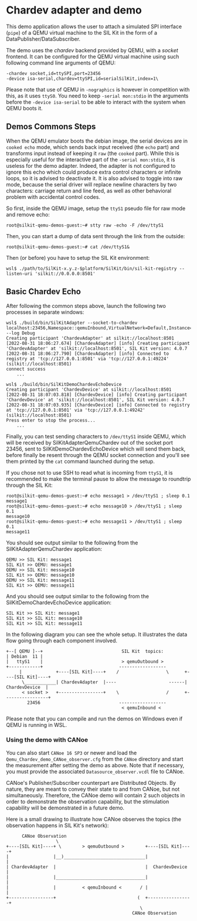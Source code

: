 # Chardev adapter and demo

This demo application allows the user to attach a simulated SPI interface (``pipe``) of a QEMU virtual machine to the
SIL Kit in the form of a DataPublisher/DataSubscriber.

The demo uses the *chardev* backend provided by QEMU, with a *socket* frontend.
It can be configured for the QEMU virtual machine using such following command line arguments of QEMU:

```
-chardev socket,id=ttySPI,port=23456
-device isa-serial,chardev=ttySPI,id=serialSilKit,index=1\
```

Please note that use of QEMU in ``-nographics`` is however in competition with this, as it uses ``ttyS0``. You need to
keep ``-serial mon:stdio`` in the arguments before the ``-device isa-serial`` to be able to interact with the system
when QEMU boots it.

## Demos Commons Steps

When the QEMU emulator boots the debian image, the serial devices are in ``cooked echo`` mode, which sends back input
received (the ``echo`` part) and transforms input instead of keeping it ``raw`` (the ``cooked`` part). While this is
especially useful for the interactive part of the ``-serial mon:stdio``, it is useless for the demo adapter. Indeed,
the adapter is not configured to ignore this echo which could produce extra control characters or infinite loops, so
it is advised to deactivate it. It is also advised to toggle into raw mode, because the serial driver will replace
newline characters by two characters: carriage return and line feed, as well as other behavioral problem with
accidental control codes.

So first, inside the QEMU image, setup the ``ttyS1`` pseudo file for raw mode and remove echo:
```
root@silkit-qemu-demos-guest:~# stty raw -echo -F /dev/ttyS1
```

Then, you can start a dump of data sent through the link from the outside:
```
root@silkit-qemu-demos-guest:~# cat /dev/ttyS1&
```

Then (or before) you have to setup the SIL Kit environment:
```
wsl$ ./path/to/SilKit-x.y.z-$platform/SilKit/bin/sil-kit-registry --listen-uri 'silkit://0.0.0.0:8501'
```

## Basic Chardev Echo
After following the common steps above, launch the following two processes in separate windows:

``` 
wsl$ ./build/bin/SilKitAdapter --socket-to-chardev localhost:23456,Namespace::qemuInbound,VirtualNetwork=Default,Instance=EchoDevice,Namespace::qemuOutbound,VirtualNetwork:Default,Instance:Adapter --log Debug
Creating participant 'ChardevAdapter' at silkit://localhost:8501
[2022-08-31 18:06:27.674] [ChardevAdapter] [info] Creating participant 'ChardevAdapter' at 'silkit://localhost:8501', SIL Kit version: 4.0.7
[2022-08-31 18:06:27.790] [ChardevAdapter] [info] Connected to registry at 'tcp://127.0.0.1:8501' via 'tcp://127.0.0.1:49224' (silkit://localhost:8501)
connect success
    ...

wsl$ ./build/bin/SilKitDemoChardevEchoDevice
Creating participant 'ChardevDevice' at silkit://localhost:8501
[2022-08-31 18:07:03.818] [ChardevDevice] [info] Creating participant 'ChardevDevice' at 'silkit://localhost:8501', SIL Kit version: 4.0.7
[2022-08-31 18:07:03.935] [ChardevDevice] [info] Connected to registry at 'tcp://127.0.0.1:8501' via 'tcp://127.0.0.1:49242' (silkit://localhost:8501)
Press enter to stop the process...
    ...
```

Finally, you can test sending characters to ``/dev/ttyS1`` inside QEMU, which will be received by SilKitAdapterQemuChardev
out of the socket port 23456, sent to SilKitDemoChardevEchoDevice which will send them back, before finally be resent
through the QEMU socket connection and you'll see them printed by the ``cat`` command launched during the setup.

If you chose not to use SSH to read what is incoming from ``ttyS1``, it is recommended to make the terminal pause to
allow the message to roundtrip through the SIL Kit:
```
root@silkit-qemu-demos-guest:~# echo message1 > /dev/ttyS1 ; sleep 0.1
message1
root@silkit-qemu-demos-guest:~# echo message10 > /dev/ttyS1 ; sleep 0.1
message10
root@silkit-qemu-demos-guest:~# echo message11 > /dev/ttyS1 ; sleep 0.1
message11
```

You should see output similar to the following from the SilKitAdapterQemuChardev application:
```
QEMU >> SIL Kit: message1
SIL Kit >> QEMU: message1
QEMU >> SIL Kit: message10
SIL Kit >> QEMU: message10
QEMU >> SIL Kit: message11
SIL Kit >> QEMU: message11
```


And you should see output similar to the following from the SilKitDemoChardevEchoDevice application:
```
SIL Kit >> SIL Kit: message1
SIL Kit >> SIL Kit: message10
SIL Kit >> SIL Kit: message11
```

In the following diagram you can see the whole setup. It illustrates the data flow going through each component involved.

```
+--[ QEMU ]--+                              SIL Kit  topics:
| Debian  11 |                        
|   ttyS1    |                              > qemuOutbound >  
+------------+                             ------------------
     |             +----[SIL Kit]----+    /                  \      +----[SIL Kit]----+
      \____________| ChardevAdapter  |----                    ------|  ChardevDevice  |
      < socket >   +-----------------+    \                  /      +-----------------+
        23456                              ------------------
                                            < qemuInbound < 
```

Please note that you can compile and run the demos on Windows even if QEMU is running in WSL.

### Using the demo with CANoe

You can also start ``CANoe 16 SP3`` or newer and load the ``Qemu_Chardev_demo_CANoe_observer.cfg`` from the ``CANoe`` directory 
and start the measurement after setting the demo as above. Note that if necessary, you must provide the associated 
``Datasource_observer.vcdl`` file to CANoe.

CANoe's Publisher/Subscriber counterpart are Distributed Objects. By nature, they are meant to convey their state to and from
CANoe, but not simultaneously. Therefore, the CANoe demo will contain 2 such objects in order to demonstrate the
observation capability, but the stimulation capability will be demonstrated in a future demo.

Here is a small drawing to illustrate how CANoe observes the topics (the observation happens in SIL Kit's network):
```
      CANoe Observation
                   \
+----[SIL Kit]----+ \        > qemuOutbound >        +----[SIL Kit]----+
|                 |__)_______________________________|                 |
| ChardevAdapter  |                                  |  ChardevDevice  |    
|                 |__________________________________|                 |
|                 |          < qemuInbound <       / |                 |
+-----------------+                               (  +-----------------+
                                                   \
                                                CANoe Observation
```
